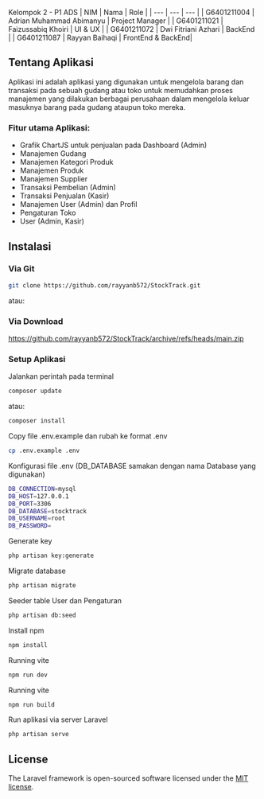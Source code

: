 

Kelompok 2 - P1 ADS
| NIM | Nama | Role |
| --- | --- | --- |
| G6401211004 | Adrian Muhammad Abimanyu | Project Manager |
| G6401211021 | Faizussabiq Khoiri | UI & UX |
| G6401211072 | Dwi Fitriani Azhari | BackEnd |
| G6401211087 | Rayyan Baihaqi | FrontEnd & BackEnd|

## Tentang Aplikasi

Aplikasi ini adalah aplikasi yang digunakan untuk mengelola barang dan transaksi pada sebuah gudang atau toko untuk memudahkan proses manajemen yang dilakukan berbagai perusahaan dalam mengelola keluar masuknya barang pada gudang ataupun toko mereka.

### Fitur utama Aplikasi:
- Grafik ChartJS untuk penjualan pada Dashboard (Admin)
- Manajemen Gudang
- Manajemen Kategori Produk
- Manajemen Produk
- Manajemen Supplier
- Transaksi Pembelian (Admin)
- Transaksi Penjualan (Kasir)
- Manajemen User (Admin) dan Profil
- Pengaturan Toko
- User (Admin, Kasir)


## Instalasi
### Via Git
```bash
git clone https://github.com/rayyanb572/StockTrack.git
```
atau:
### Via Download
https://github.com/rayyanb572/StockTrack/archive/refs/heads/main.zip

### Setup Aplikasi
Jalankan perintah pada terminal
```bash
composer update
```
atau:
```bash
composer install
```
Copy file .env.example dan rubah ke format .env
```bash
cp .env.example .env
```
Konfigurasi file .env (DB_DATABASE samakan dengan nama Database yang digunakan)
```bash
DB_CONNECTION=mysql
DB_HOST=127.0.0.1
DB_PORT=3306
DB_DATABASE=stocktrack
DB_USERNAME=root
DB_PASSWORD=
```
Generate key
```bash
php artisan key:generate
```
Migrate database
```bash
php artisan migrate
```
Seeder table User dan Pengaturan
```bash
php artisan db:seed
```
Install npm
```bash
npm install
```
Running vite
```bash
npm run dev
```
Running vite
```bash
npm run build
```
Run aplikasi via server Laravel
```bash
php artisan serve
```

## License

The Laravel framework is open-sourced software licensed under the [MIT license](https://opensource.org/licenses/MIT).
